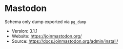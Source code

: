 # Mastodon

Schema only dump exported via `pg_dump`

- Version: 3.1.1
- Website: https://joinmastodon.org/
- Source: https://docs.joinmastodon.org/admin/install/
